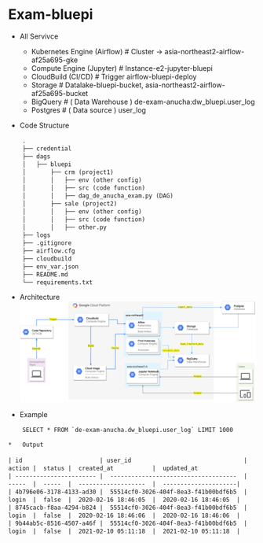 # Exam-bluepi
* All Servivce
    *   Kubernetes Engine (Airflow)                      # Cluster -> asia-northeast2-airflow-af25a695-gke
    *   Compute Engine (Jupyter)                         # Instance-e2-jupyter-bluepi
    *   CloudBuild (CI/CD)                               # Trigger airflow-bluepi-deploy
    *   Storage                                          # Datalake-bluepi-bucket, asia-northeast2-airflow-af25a695-bucket
    *   BigQuery                                         # ( Data Warehouse ) de-exam-anucha:dw_bluepi.user_log
    *   Postgres                                         # ( Data source ) user_log

* Code Structure
```
    .
    ├── credential
    ├── dags
    │   ├── bluepi
    │       ├── crm (project1)
    │       │   ├── env (other config)
    │       │   ├── src (code function)
    │       │   ├── dag_de_anucha_exam.py (DAG)
    │       ├── sale (project2)
    │       │   ├── env (other config)
    │       │   ├── src (code function)
    │       │   ├── other.py
    ├── logs
    ├── .gitignore
    ├── airflow.cfg
    ├── cloudbuild
    ├── env_var.json
    ├── README.md
    └── requirements.txt
```

* Architecture
    ![picture](images/work-flow.png)

* Example
```
    SELECT * FROM `de-exam-anucha.dw_bluepi.user_log` LIMIT 1000
```
    *   Output

    | id                      | user_id                                |  action |  status |  created_at           |  updated_at
    | ----------------------- |  ------------------------------------  |  -----  |  -----  |  -------------------  |  ---------------------|
    | 4b796e06-3178-4133-ad30 |  55514cf0-3026-404f-8ea3-f41b00bdf6b5  |  login  |  false  |  2020-02-16 18:46:05  |  2020-02-16 18:46:05  |
    | 8745cacb-f8aa-4294-b824 |  55514cf0-3026-404f-8ea3-f41b00bdf6b5  |  login  |  false  |  2020-02-16 18:46:06  |  2020-02-16 18:46:06  |
    | 9b44ab5c-8516-4507-a46f |  55514cf0-3026-404f-8ea3-f41b00bdf6b5  |  login  |  false  |  2021-02-10 05:11:18  |  2021-02-10 05:11:18  |


